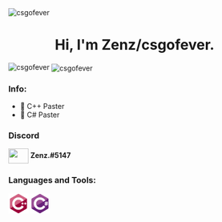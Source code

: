 <img src="https://komarev.com/ghpvc/?username=csgofever&label=Visitor count&color=ff00ff&style=flat" alt="csgofever" />
<h1 align="center">Hi, I'm Zenz/csgofever. </h1>

<p><img align="left" src="https://github-readme-stats.vercel.app/api?username=csgofever&title_color=fe428e&icon_color=f8d847&text_color=a9fef7&bg_color=141321&count_private=true&show_icons=true" alt="csgofever" /></p>

<p>&nbsp;<img align="center" src="https://github-readme-stats.vercel.app/api/top-langs/?username=csgofever&title_color=fe428e&icon_color=f8d847&text_color=a9fef7&bg_color=141321&layout=compact" alt="csgofever" /></p>
<h3 align="left">Info: </h3>

   - 🌱 C++ Paster
   - 🛑 C# Paster
<h3 align="left">Discord</h3>
<p align="left">
</p>
<p align="left">
<img align="center" src="https://cdn.jsdelivr.net/npm/simple-icons@3.0.1/icons/discord.svg" alt="" height="30" width="40" />
 <b>Zenz.#5147
</p> 
<h3 align="left">Languages and Tools:</h3>
<p align="left"><img src="https://raw.githubusercontent.com/devicons/devicon/master/icons/cplusplus/cplusplus-original.svg" alt="cplusplus" width="40" height="40"/> </a> <a href="https://www.w3schools.com/cs/" target="_blank"> <img src="https://raw.githubusercontent.com/devicons/devicon/master/icons/csharp/csharp-original.svg" alt="csharp" width="40" height="40"/> 
